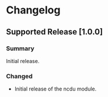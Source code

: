 # Changelog

## Supported Release [1.0.0]
### Summary
Initial release.

### Changed
- Initial release of the ncdu module.
